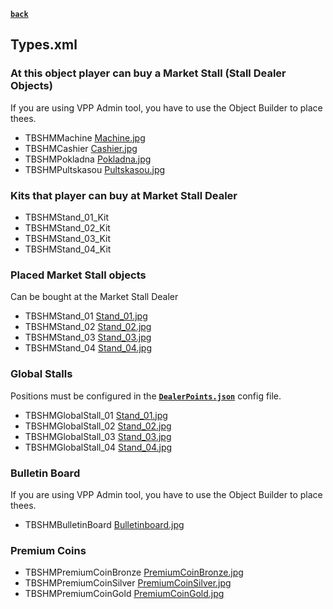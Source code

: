 [**`back`**](./Readme.md)

## Types.xml

### At this object player can buy a Market Stall (Stall Dealer Objects)

If you are using VPP Admin tool, you have to use the Object Builder to place thees.

- TBSHMMachine [Machine.jpg](img%2FMachine.jpg)
- TBSHMCashier [Cashier.jpg](img%2FCashier.jpg)
- TBSHMPokladna [Pokladna.jpg](img%2FPokladna.jpg)
- TBSHMPultskasou [Pultskasou.jpg](img%2FPultskasou.jpg)

### Kits that player can buy at Market Stall Dealer
- TBSHMStand_01_Kit
- TBSHMStand_02_Kit
- TBSHMStand_03_Kit
- TBSHMStand_04_Kit

### Placed Market Stall objects

Can be bought at the Market Stall Dealer

- TBSHMStand_01 [Stand_01.jpg](img%2FStand_01.jpg)
- TBSHMStand_02 [Stand_02.jpg](img%2FStand_02.jpg)
- TBSHMStand_03 [Stand_03.jpg](img%2FStand_03.jpg)
- TBSHMStand_04 [Stand_04.jpg](img%2FStand_04.jpg)

### Global Stalls

Positions must be configured in the [**`DealerPoints.json`**](./Configs/DealerPoints.md) config file.

- TBSHMGlobalStall_01 [Stand_01.jpg](img%2FStand_01.jpg)
- TBSHMGlobalStall_02 [Stand_02.jpg](img%2FStand_02.jpg)
- TBSHMGlobalStall_03 [Stand_03.jpg](img%2FStand_03.jpg)
- TBSHMGlobalStall_04 [Stand_04.jpg](img%2FStand_04.jpg)

### Bulletin Board

If you are using VPP Admin tool, you have to use the Object Builder to place thees.

- TBSHMBulletinBoard [Bulletinboard.jpg](img%2FBulletinboard.jpg)

### Premium Coins
- TBSHMPremiumCoinBronze [PremiumCoinBronze.jpg](img%2FPremiumCoinBronze.jpg)
- TBSHMPremiumCoinSilver [PremiumCoinSilver.jpg](img%2FPremiumCoinSilver.jpg)
- TBSHMPremiumCoinGold [PremiumCoinGold.jpg](img%2FPremiumCoinGold.jpg)

